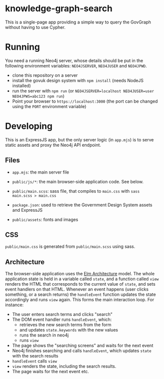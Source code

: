 # knowledge-graph-search

This is a single-page app providing a simple way to query the GovGraph
without having to use Cypher.


# Running

You need a running Neo4j server, whose details should be put in the following environment
variables: `NEO4JSERVER`, `NEO4JUSER` and `NEO4JPWD`.

- clone this repository on a server
- install the govuk design system with `npm install` (needs NodeJS installed)
- run the server with `npm run`
  (or `NEO4JSERVER=localhost NEO4JUSER=user NEO4JPWS=abc123 npm run`)
- Point your browser to `https://localhost:3000` (the port can be changed using the `PORT` environment variable)

# Developing

This is an ExpressJS app, but the only server logic (in `app.mjs`) is to serve static assets and proxy the Neo4j API endpoint.

## Files

- `app.mjs`: the main server file

- `public/js/*`:  the main browser-side application code. See below.

- `public/main.scss`: sass file, that compiles to `main.css` with `sass main.scss > main.css`

- `package.json`: used to retrieve the Government Design System assets and ExpressJS

- `public/assets`: fonts and images

## CSS

`public/main.css` is generated from `public/main.scss` using sass.

## Architecture

The browser-side application uses the [Elm Architecture](https://elmprogramming.com/elm-architecture-intro.html) model. The whole application state is held in a variable called `state`, and a function called `view` renders the HTML that corresponds to the current value of `state`, and sets event handlers on that HTML. Whenever an event happens (user clicks something, or a search returns) the `handleEvent` function updates the state accordingly and runs `view` again. This forms the main interaction loop. For instance:

- The user enters search terms and clicks "search"
- The DOM event handler runs `handleEvent`, which:
  - retrieves the new search terms from the form
  - and updates `state.keywords` with the new values
  - runs the search in neo4j
  - runs `view`
- The page shows the "searching screens" and waits for the next event
- Neo4j finishes searching and calls `handleEvent`, which updates `state` with the search results
- `handleEvent` calls `view`
- `view` renders the state, including the search results.
- The page waits for the next event
etc.
